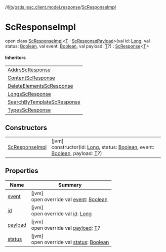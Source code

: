 //[lib](../../../index.md)/[ostis.jesc.client.model.response](../index.md)/[ScResponseImpl](index.md)

# ScResponseImpl

open class [ScResponseImpl](index.md)&lt;[T](index.md) : [ScResponsePayload](../../ostis.jesc.client.model.response.payload/-sc-response-payload/index.md)&gt;(val id: [Long](https://kotlinlang.org/api/latest/jvm/stdlib/kotlin/-long/index.html), val status: [Boolean](https://kotlinlang.org/api/latest/jvm/stdlib/kotlin/-boolean/index.html), val event: [Boolean](https://kotlinlang.org/api/latest/jvm/stdlib/kotlin/-boolean/index.html), val payload: [T](index.md)?) : [ScResponse](../-sc-response/index.md)&lt;[T](index.md)&gt; 

#### Inheritors

| |
|---|
| [AddrsScResponse](../-addrs-sc-response/index.md) |
| [ContentScResponse](../-content-sc-response/index.md) |
| [DeleteElementsScResponse](../-delete-elements-sc-response/index.md) |
| [LongsScResponse](../-longs-sc-response/index.md) |
| [SearchByTemplateScResponse](../-search-by-template-sc-response/index.md) |
| [TypesScResponse](../-types-sc-response/index.md) |

## Constructors

| | |
|---|---|
| [ScResponseImpl](-sc-response-impl.md) | [jvm]<br>constructor(id: [Long](https://kotlinlang.org/api/latest/jvm/stdlib/kotlin/-long/index.html), status: [Boolean](https://kotlinlang.org/api/latest/jvm/stdlib/kotlin/-boolean/index.html), event: [Boolean](https://kotlinlang.org/api/latest/jvm/stdlib/kotlin/-boolean/index.html), payload: [T](index.md)?) |

## Properties

| Name | Summary |
|---|---|
| [event](event.md) | [jvm]<br>open override val [event](event.md): [Boolean](https://kotlinlang.org/api/latest/jvm/stdlib/kotlin/-boolean/index.html) |
| [id](id.md) | [jvm]<br>open override val [id](id.md): [Long](https://kotlinlang.org/api/latest/jvm/stdlib/kotlin/-long/index.html) |
| [payload](payload.md) | [jvm]<br>open override val [payload](payload.md): [T](index.md)? |
| [status](status.md) | [jvm]<br>open override val [status](status.md): [Boolean](https://kotlinlang.org/api/latest/jvm/stdlib/kotlin/-boolean/index.html) |
